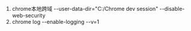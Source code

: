 1. chrome本地跨域  --user-data-dir="C:/Chrome dev session" --disable-web-security
2. chrome log  --enable-logging --v=1